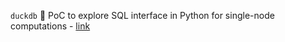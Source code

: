 `duckdb` 🦆 PoC to explore SQL interface in Python for single-node computations - [link](https://github.com/saketh9977/python/tree/main/duckdb#readme)